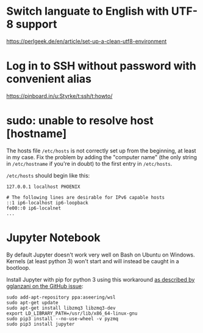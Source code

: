 # Switch languate to English with UTF-8 support

https://perlgeek.de/en/article/set-up-a-clean-utf8-environment

# Log in to SSH without password with convenient alias

https://pinboard.in/u:Styrke/t:ssh/t:howto/

# sudo: unable to resolve host [hostname]

The hosts file `/etc/hosts` is not correctly set up from the beginning, at least in my case.
Fix the problem by adding the "computer name" (the only string in `/etc/hostname` if you're in doubt) to the first entry in `/etc/hosts`.

`/etc/hosts` should begin like this:

    127.0.0.1 localhost PHOENIX

    # The following lines are desirable for IPv6 capable hosts
    ::1 ip6-localhost ip6-loopback
    fe00::0 ip6-localnet
    ...

# Jupyter Notebook

By default Jupyter doesn't work very well on Bash on Ubuntu on Windows.
Kernels (at least python 3) won't start and will instead be caught in a bootloop.

Install Jupyter with pip for python 3 using this workaround [as described by gglanzani on the GitHub issue](https://github.com/Microsoft/BashOnWindows/issues/185#issuecomment-238470680):

    sudo add-apt-repository ppa:aseering/wsl
    sudo apt-get update
    sudo apt-get install libzmq3 libzmq3-dev
    export LD_LIBRARY_PATH=/usr/lib/x86_64-linux-gnu
    sudo pip3 install --no-use-wheel -v pyzmq
    sudo pip3 install jupyter
